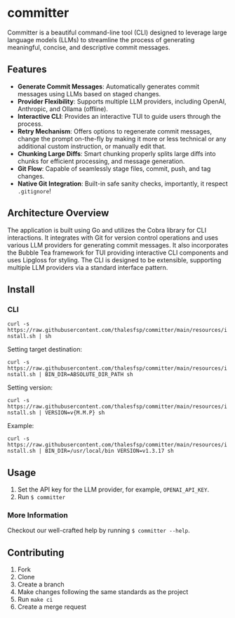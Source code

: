 # committer

Committer is a beautiful command-line tool (CLI) designed to leverage large language models (LLMs) to streamline the process of generating meaningful, concise, and descriptive commit messages.

## Features

- **Generate Commit Messages**: Automatically generates commit messages using LLMs based on staged changes.
- **Provider Flexibility**: Supports multiple LLM providers, including OpenAI, Anthropic, and Ollama (offline).
- **Interactive CLI**: Provides an interactive TUI to guide users through the process.
- **Retry Mechanism**: Offers options to regenerate commit messages, change the prompt on-the-fly by making it more or less technical or any additional custom instruction, or manually edit that.
- **Chunking Large Diffs**: Smart chunking properly splits large diffs into chunks for efficient processing, and message generation.
- **Git Flow**: Capable of seamlessly stage files, commit, push, and tag changes.
- **Native Git Integration**: Built-in safe sanity checks, importantly, it respect `.gitignore`!

## Architecture Overview

The application is built using Go and utilizes the Cobra library for CLI interactions. It integrates with Git for version control operations and uses various LLM providers for generating commit messages. It also incorporates the Bubble Tea framework for TUI providing interactive CLI components and uses Lipgloss for styling. The CLI is designed to be extensible, supporting multiple LLM providers via a standard interface pattern.

## Install

### CLI

`curl -s https://raw.githubusercontent.com/thalesfsp/committer/main/resources/install.sh | sh`

Setting target destination:

`curl -s https://raw.githubusercontent.com/thalesfsp/committer/main/resources/install.sh | BIN_DIR=ABSOLUTE_DIR_PATH sh`

Setting version:

`curl -s https://raw.githubusercontent.com/thalesfsp/committer/main/resources/install.sh | VERSION=v{M.M.P} sh`

Example:

`curl -s https://raw.githubusercontent.com/thalesfsp/committer/main/resources/install.sh | BIN_DIR=/usr/local/bin VERSION=v1.3.17 sh`

## Usage

1. Set the API key for the LLM provider, for example, `OPENAI_API_KEY`.
2. Run `$ committer`

### More Information

Checkout our well-crafted help by running `$ committer --help`.

## Contributing

1. Fork
2. Clone
3. Create a branch
4. Make changes following the same standards as the project
5. Run `make ci`
6. Create a merge request
